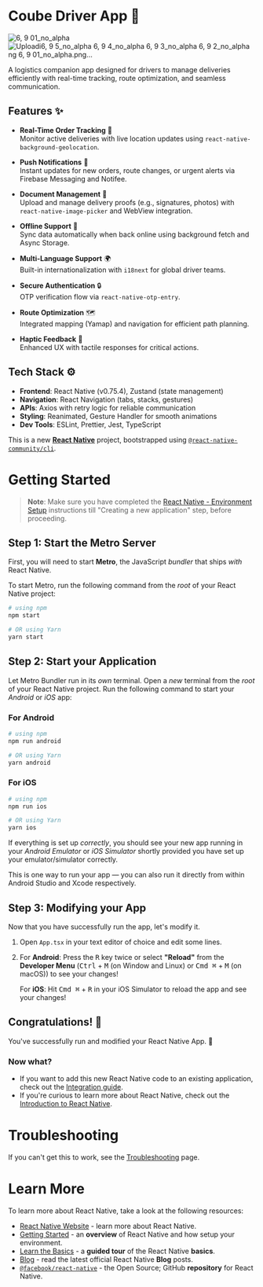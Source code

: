 # Coube Driver App 🚚

![6, 9 01_no_alpha](https://github.com/user-attachments/assets/0ed8887b-e89c-498d-8537-84f1688b10b3)
![Uploadi![6, 9 5_no_alpha](https://github.com/user-attachments/assets/dbbbaf59-a4cf-467d-b9b7-34b1bb9fa3c9)
![6, 9 4_no_alpha](https://github.com/user-attachments/assets/53baf85a-e37e-4fe3-8190-b5efab6e91c8)
![6, 9 3_no_alpha](https://github.com/user-attachments/assets/ab02ae23-4631-436b-a76c-8cb0c3c8c396)
![6, 9 2_no_alpha](https://github.com/user-attachments/assets/d1951787-2ed4-4a3a-aa8f-5519d426fa80)
ng 6, 9 01_no_alpha.png…]()

A logistics companion app designed for drivers to manage deliveries efficiently with real-time tracking, route optimization, and seamless communication.

## Features ✨

- **Real-Time Order Tracking** 📍  
  Monitor active deliveries with live location updates using `react-native-background-geolocation`.

- **Push Notifications** 🔔  
  Instant updates for new orders, route changes, or urgent alerts via Firebase Messaging and Notifee.

- **Document Management** 📄  
  Upload and manage delivery proofs (e.g., signatures, photos) with `react-native-image-picker` and WebView integration.

- **Offline Support** 📶  
  Sync data automatically when back online using background fetch and Async Storage.

- **Multi-Language Support** 🌍  
  Built-in internationalization with `i18next` for global driver teams.

- **Secure Authentication** 🔒  
  OTP verification flow via `react-native-otp-entry`.

- **Route Optimization** 🗺️  
  Integrated mapping (Yamap) and navigation for efficient path planning.

- **Haptic Feedback** 📳  
  Enhanced UX with tactile responses for critical actions.

## Tech Stack ⚙️

- **Frontend**: React Native (v0.75.4), Zustand (state management)
- **Navigation**: React Navigation (tabs, stacks, gestures)
- **APIs**: Axios with retry logic for reliable communication
- **Styling**: Reanimated, Gesture Handler for smooth animations
- **Dev Tools**: ESLint, Prettier, Jest, TypeScript


This is a new [**React Native**](https://reactnative.dev) project, bootstrapped using [`@react-native-community/cli`](https://github.com/react-native-community/cli).

# Getting Started

>**Note**: Make sure you have completed the [React Native - Environment Setup](https://reactnative.dev/docs/environment-setup) instructions till "Creating a new application" step, before proceeding.

## Step 1: Start the Metro Server

First, you will need to start **Metro**, the JavaScript _bundler_ that ships _with_ React Native.

To start Metro, run the following command from the _root_ of your React Native project:

```bash
# using npm
npm start

# OR using Yarn
yarn start
```

## Step 2: Start your Application

Let Metro Bundler run in its _own_ terminal. Open a _new_ terminal from the _root_ of your React Native project. Run the following command to start your _Android_ or _iOS_ app:

### For Android

```bash
# using npm
npm run android

# OR using Yarn
yarn android
```

### For iOS

```bash
# using npm
npm run ios

# OR using Yarn
yarn ios
```

If everything is set up _correctly_, you should see your new app running in your _Android Emulator_ or _iOS Simulator_ shortly provided you have set up your emulator/simulator correctly.

This is one way to run your app — you can also run it directly from within Android Studio and Xcode respectively.

## Step 3: Modifying your App

Now that you have successfully run the app, let's modify it.

1. Open `App.tsx` in your text editor of choice and edit some lines.
2. For **Android**: Press the <kbd>R</kbd> key twice or select **"Reload"** from the **Developer Menu** (<kbd>Ctrl</kbd> + <kbd>M</kbd> (on Window and Linux) or <kbd>Cmd ⌘</kbd> + <kbd>M</kbd> (on macOS)) to see your changes!

   For **iOS**: Hit <kbd>Cmd ⌘</kbd> + <kbd>R</kbd> in your iOS Simulator to reload the app and see your changes!

## Congratulations! :tada:

You've successfully run and modified your React Native App. :partying_face:

### Now what?

- If you want to add this new React Native code to an existing application, check out the [Integration guide](https://reactnative.dev/docs/integration-with-existing-apps).
- If you're curious to learn more about React Native, check out the [Introduction to React Native](https://reactnative.dev/docs/getting-started).

# Troubleshooting

If you can't get this to work, see the [Troubleshooting](https://reactnative.dev/docs/troubleshooting) page.

# Learn More

To learn more about React Native, take a look at the following resources:

- [React Native Website](https://reactnative.dev) - learn more about React Native.
- [Getting Started](https://reactnative.dev/docs/environment-setup) - an **overview** of React Native and how setup your environment.
- [Learn the Basics](https://reactnative.dev/docs/getting-started) - a **guided tour** of the React Native **basics**.
- [Blog](https://reactnative.dev/blog) - read the latest official React Native **Blog** posts.
- [`@facebook/react-native`](https://github.com/facebook/react-native) - the Open Source; GitHub **repository** for React Native.
